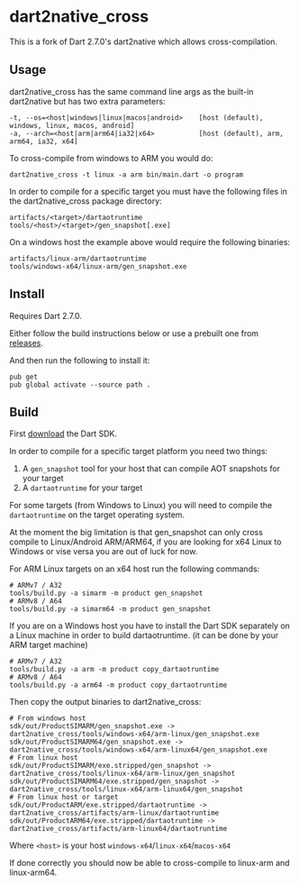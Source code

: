 # dart2native_cross

This is a fork of Dart 2.7.0's dart2native which allows cross-compilation.

## Usage

dart2native_cross has the same command line args as the built-in dart2native but has two extra parameters:

```
-t, --os=<host|windows|linux|macos|android>    [host (default), windows, linux, macos, android]
-a, --arch=<host|arm|arm64|ia32|x64>           [host (default), arm, arm64, ia32, x64]
```

To cross-compile from windows to ARM you would do:
```
dart2native_cross -t linux -a arm bin/main.dart -o program
```

In order to compile for a specific target you must have the following files in the dart2native_cross package directory:
```
artifacts/<target>/dartaotruntime
tools/<host>/<target>/gen_snapshot[.exe]
```
On a windows host the example above would require the following binaries:
```
artifacts/linux-arm/dartaotruntime
tools/windows-x64/linux-arm/gen_snapshot.exe
```

## Install

Requires Dart 2.7.0.

Either follow the build instructions below or use a prebuilt one from [releases](https://github.com/PixelToast/dart2native_cross/releases).

And then run the following to install it:

```
pub get
pub global activate --source path .
```

## Build

First [download](https://github.com/dart-lang/sdk/wiki/Building) the Dart SDK.

In order to compile for a specific target platform you need two things:
1. A `gen_snapshot` tool for your host  that can compile AOT snapshots for your target
2. A `dartaotruntime` for your target

For some targets (from Windows to Linux) you will need to compile the `dartaotruntime` on the target operating system.

At the moment the big limitation is that gen_snapshot can only cross compile to Linux/Android ARM/ARM64,
if you are looking for x64 Linux to Windows or vise versa you are out of luck for now.

For ARM Linux targets on an x64 host run the following commands: 
```
# ARMv7 / A32
tools/build.py -a simarm -m product gen_snapshot
# ARMv8 / A64
tools/build.py -a simarm64 -m product gen_snapshot
```
If you are on a Windows host you have to install the Dart SDK separately on a Linux machine in order to build dartaotruntime. (it can be done by your ARM target machine)
```
# ARMv7 / A32
tools/build.py -a arm -m product copy_dartaotruntime
# ARMv8 / A64
tools/build.py -a arm64 -m product copy_dartaotruntime
```

Then copy the output binaries to dart2native_cross:
```
# From windows host
sdk/out/ProductSIMARM/gen_snapshot.exe -> dart2native_cross/tools/windows-x64/arm-linux/gen_snapshot.exe
sdk/out/ProductSIMARM64/gen_snapshot.exe -> dart2native_cross/tools/windows-x64/arm-linux64/gen_snapshot.exe
# From linux host
sdk/out/ProductSIMARM/exe.stripped/gen_snapshot -> dart2native_cross/tools/linux-x64/arm-linux/gen_snapshot
sdk/out/ProductSIMARM64/exe.stripped/gen_snapshot -> dart2native_cross/tools/linux-x64/arm-linux64/gen_snapshot
# From linux host or target
sdk/out/ProductARM/exe.stripped/dartaotruntime -> dart2native_cross/artifacts/arm-linux/dartaotruntime
sdk/out/ProductARM64/exe.stripped/dartaotruntime -> dart2native_cross/artifacts/arm-linux64/dartaotruntime
```
Where `<host>` is your host `windows-x64`/`linux-x64`/`macos-x64`

If done correctly you should now be able to cross-compile to linux-arm and linux-arm64.